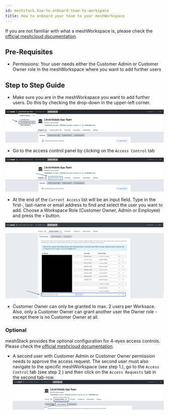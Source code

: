 ```yaml
---
id: meshstack.how-to.onboard-team-to-workspace
title: How to onboard your team to your meshWorkspace
---
```


If you are not familiar with what a meshWorkspace is, please check the [official meshcloud documentation](meshcloud.workspace.md).

## Pre-Requisites

- Permissions: Your user needs either the Customer Admin or Customer Owner role in the meshWorkspace where you want to add further users

## Step to Step Guide

- Make sure you are in the meshWorkspace you want to add further users. Do this by checking the drop-down in the upper-left corner.

![Select meshWorkspace in the upper left corner](assets/workspace/choose-workspace.png "Pick meshWorkspace")

- Go to the access control panel by clicking on the `Access Control` tab

![Click the Access Control tab](assets/workspace/workspace-access-control.png "Access Control")

- At the end of the `Current Access` list will be an input field. Type in the first-, last-name or email address to find and select the user you want to add. Choose a Workspace Role (Customer Owner, Admin or Employee) and press the `+` button.

![Add a user to the workspace](assets/workspace/workspace-access-control-add-a-user.png "add a user")

- Customer Owner can only be granted to max. 2 users per Worksace. Also, only a Customer Owner can grant another user the Owner role - except there is no Customer Owner at all.

### Optional

meshStack provides the optional configuration for 4-eyes access controls.
Please check the [official meshcloud documentation](meshcloud.workspace.md#invite-users-to-a-meshworkspace-team).

- A second user with Customer Admin or Customer Owner permission needs to approve the access request. The second user must also navigate to the specific meshWorkspace (see step 1.), go to the `Access Control` tab (see step 2.) and then click on the `Access Requests` tab in the second tab-row.
![Click the Access Requests tab](assets/workspace/workspace-access-approve.png "Access Control - Access Requests")
